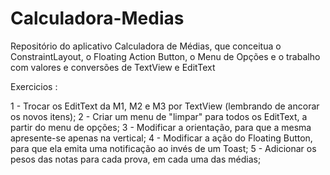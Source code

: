 # Calculadora-Medias
Repositório do aplicativo Calculadora de Médias, que conceitua o ConstraintLayout, o Floating Action Button, o Menu de Opções e o trabalho com valores e conversões de TextView e EditText

Exercicios :

1 - Trocar os EditText da M1, M2 e M3 por TextView (lembrando de ancorar os novos itens);
2 - Criar um menu de "limpar" para todos os EditText, a partir do menu de opções;
3 - Modificar a orientação, para que a mesma apresente-se apenas na vertical;
4 - Modificar a ação do Floating Button, para que ela emita uma notificação ao invés de um Toast;
5 - Adicionar os pesos das notas para cada prova, em cada uma das médias;
